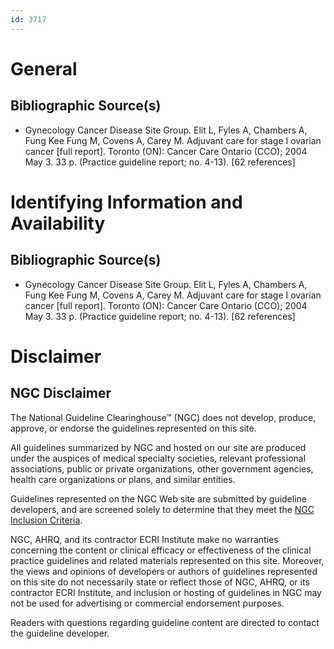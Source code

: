 ```yaml
---
id: 3717
---
```


# General

## Bibliographic Source(s)

- Gynecology Cancer Disease Site Group. Elit L, Fyles A, Chambers A, Fung Kee Fung M, Covens A, Carey M. Adjuvant care for stage I ovarian cancer [full report]. Toronto (ON): Cancer Care Ontario (CCO); 2004 May 3. 33 p. (Practice guideline report; no. 4-13). [62 references]

# Identifying Information and Availability

## Bibliographic Source(s)

- Gynecology Cancer Disease Site Group. Elit L, Fyles A, Chambers A, Fung Kee Fung M, Covens A, Carey M. Adjuvant care for stage I ovarian cancer [full report]. Toronto (ON): Cancer Care Ontario (CCO); 2004 May 3. 33 p. (Practice guideline report; no. 4-13). [62 references]

# Disclaimer

## NGC Disclaimer

The National Guideline Clearinghouse™ (NGC) does not develop, produce, approve, or endorse the guidelines represented on this site.

All guidelines summarized by NGC and hosted on our site are produced under the auspices of medical specialty societies, relevant professional associations, public or private organizations, other government agencies, health care organizations or plans, and similar entities.

Guidelines represented on the NGC Web site are submitted by guideline developers, and are screened solely to determine that they meet the [NGC Inclusion Criteria](/help-and-about/summaries/inclusion-criteria).

NGC, AHRQ, and its contractor ECRI Institute make no warranties concerning the content or clinical efficacy or effectiveness of the clinical practice guidelines and related materials represented on this site. Moreover, the views and opinions of developers or authors of guidelines represented on this site do not necessarily state or reflect those of NGC, AHRQ, or its contractor ECRI Institute, and inclusion or hosting of guidelines in NGC may not be used for advertising or commercial endorsement purposes.

Readers with questions regarding guideline content are directed to contact the guideline developer.

